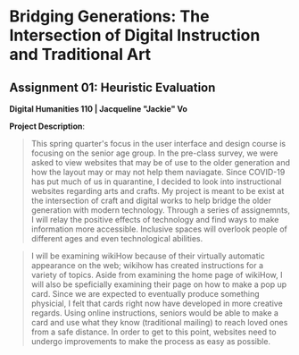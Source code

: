 # Bridging Generations: The Intersection of Digital Instruction and Traditional Art
## Assignment 01: Heuristic Evaluation
__Digital Humanities 110 | Jacqueline "Jackie" Vo__

__Project Description__: 

> This spring quarter's focus in the user interface and design course is focusing on the senior age group. In the pre-class survey, we were asked to view websites that may be of use to the older generation and how the layout may or may not help them naviagate. Since COVID-19 has put much of us in quarantine, I decided to look into instructional websites regarding arts and crafts. My project is meant to be exist at the intersection of craft and digital works to help bridge the older generation with modern technology. Through a series of assignemnts, I will relay the positive effects of technology and find ways to make information more accessible. Inclusive spaces will overlook people of different ages and even technological abilities.
 
> I will be examining wikiHow because of their virtually automatic appearance on the web; wikihow has created instructions for a variety of topics. Aside from examining the home page of wikiHow, I will also be speficially examining their page on how to make a pop up card. Since we are expected to eventually produce something physicial, I felt that cards right now have developed in more creative regards. Using online instructions, seniors would be able to make a card and use what they know (traditional mailing) to reach loved ones from a safe distance. In order to get to this point, websites need to undergo improvements to make the process as easy as possible.

